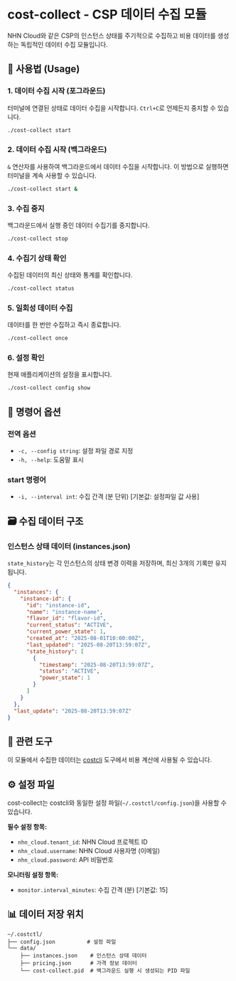 # cost-collect - CSP 데이터 수집 모듈

NHN Cloud와 같은 CSP의 인스턴스 상태를 주기적으로 수집하고 비용 데이터를 생성하는 독립적인 데이터 수집 모듈입니다.

## 🚀 사용법 (Usage)

### 1. 데이터 수집 시작 (포그라운드)

터미널에 연결된 상태로 데이터 수집을 시작합니다. `Ctrl+C`로 언제든지 중지할 수 있습니다.

```bash
./cost-collect start
```

### 2. 데이터 수집 시작 (백그라운드)

`&` 연산자를 사용하여 백그라운드에서 데이터 수집을 시작합니다. 이 방법으로 실행하면 터미널을 계속 사용할 수 있습니다.

```bash
./cost-collect start &
```

### 3. 수집 중지

백그라운드에서 실행 중인 데이터 수집기를 중지합니다.

```bash
./cost-collect stop
```

### 4. 수집기 상태 확인

수집된 데이터의 최신 상태와 통계를 확인합니다.

```bash
./cost-collect status
```

### 5. 일회성 데이터 수집

데이터를 한 번만 수집하고 즉시 종료합니다.

```bash
./cost-collect once
```

### 6. 설정 확인

현재 애플리케이션의 설정을 표시합니다.

```bash
./cost-collect config show
```

## 🔧 명령어 옵션

### 전역 옵션
- `-c, --config string`: 설정 파일 경로 지정
- `-h, --help`: 도움말 표시

### start 명령어
- `-i, --interval int`: 수집 간격 (분 단위) [기본값: 설정파일 값 사용]

## 🗃️ 수집 데이터 구조

### 인스턴스 상태 데이터 (instances.json)

`state_history`는 각 인스턴스의 상태 변경 이력을 저장하며, 최신 3개의 기록만 유지됩니다.

```json
{
  "instances": {
    "instance-id": {
      "id": "instance-id",
      "name": "instance-name",
      "flavor_id": "flavor-id",
      "current_status": "ACTIVE",
      "current_power_state": 1,
      "created_at": "2025-08-01T10:00:00Z",
      "last_updated": "2025-08-20T13:59:07Z",
      "state_history": [
        {
          "timestamp": "2025-08-20T13:59:07Z",
          "status": "ACTIVE",
          "power_state": 1
        }
      ]
    }
  },
  "last_update": "2025-08-20T13:59:07Z"
}
```

## 🔗 관련 도구

이 모듈에서 수집한 데이터는 [costcli](../costcli/) 도구에서 비용 계산에 사용될 수 있습니다.

## ⚙️ 설정 파일

cost-collect는 costcli와 동일한 설정 파일(`~/.costctl/config.json`)을 사용할 수 있습니다.

**필수 설정 항목:**
- `nhn_cloud.tenant_id`: NHN Cloud 프로젝트 ID
- `nhn_cloud.username`: NHN Cloud 사용자명 (이메일)
- `nhn_cloud.password`: API 비밀번호

**모니터링 설정 항목:**
- `monitor.interval_minutes`: 수집 간격 (분) [기본값: 15]

## 📊 데이터 저장 위치

```
~/.costctl/
├── config.json          # 설정 파일
└── data/
    ├── instances.json    # 인스턴스 상태 데이터
    ├── pricing.json      # 가격 정보 데이터
    └── cost-collect.pid  # 백그라운드 실행 시 생성되는 PID 파일
```
